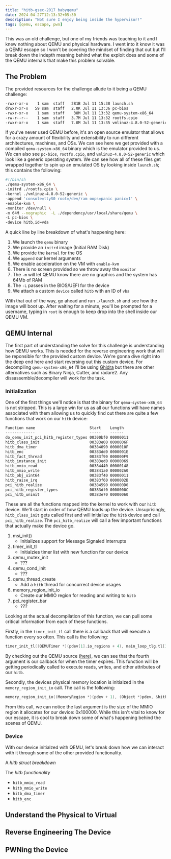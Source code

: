 ```yaml
---
title: "hitb-gsec-2017 babyqemu"
date: 2024-04-27T12:13:32+05:30
description: "Not sure I enjoy being inside the hypervisor!"
tags: [qemu, escape, pwn]
---
```


This was an old challenge, but one of my friends was teaching to it and I knew nothing about QEMU and physical hardware. I went into it know it was a QEMU escape so I won't be covering the mindset of finding that out but I'll break down the indepth meaning behind what the exploit does and some of the QEMU internals that make this problem solvable.

## The Problem

The provided resources for the challenge allude to it being a QEMU challenge:

```bash
-rwxr-xr-x    1 sam  staff   281B Jul 11 15:38 launch.sh
drwxr-xr-x   59 sam  staff   2.0K Jul 11 13:36 pc-bios
-rwxr-xr-x    1 sam  staff    38M Jul 11 13:32 qemu-system-x86_64
-rw-r--r--    1 sam  staff   3.7M Jul 11 13:32 rootfs.cpio
-rwxr-xr-x    1 sam  staff   7.0M Jul 11 13:35 vmlinuz-4.8.0-52-generic
```

If you've never used QEMU before, it's an open source emulator that allows for a crazy amount of flexibility and extensibility to run different architectures, machines, and OSs. We can see here we get provided with a compiled `qemu-system-x86_64` binary which is the emulator provided to us. We can also see `pc-bios`, `rootfs.cpio`, and `vmlinuz-4.8.0-52-generic` which look like a generic operating system. We can see how all of these files get wrapped together to spin up an emulated OS by looking inside `launch.sh`; this contains the following:

```bash
#!/bin/sh
./qemu-system-x86_64 \
-initrd ./rootfs.cpio \
-kernel ./vmlinuz-4.8.0-52-generic \
-append 'console=ttyS0 root=/dev/ram oops=panic panic=1' \
-enable-kvm \
-monitor /dev/null \
-m 64M --nographic  -L ./dependency/usr/local/share/qemu \
-L pc-bios \
-device hitb,id=vda
```

A quick line by line breakdown of what's happening here:

1. We launch the `qemu` binary
2. We provide an `initrd` image (Initial RAM Disk)
3. We provide the `kernel` for the OS
4. We `append` our kernel arguments
5. We enable acceleration on the VM with `enable-kvm`
6. There is no screen provided so we throw away the `monitor`
7. The `-m` will let QEMU know there are no graphics and the system has 64Mb of RAM
8. The `-L` passes in the BIOS/UEFI for the device
9. We attach a custom `device` called `hitb` with an ID of `vba`

With that out of the way, go ahead and run `./launch.sh` and see how the image will boot up. After waiting for a minute, you'll be prompted for a username, typing in `root` is enough to keep drop into the shell inside our QEMU VM.

## QEMU Internal

The first part of understanding the solve for this challenge is understanding how QEMU works. This is needed for the reverse engineering work that will be reponsible for the provided custom device. We're gonna dive right into the deep end here and start reversing out this custom device. For decompiling `qemu-system-x86_64` I'll be using [Ghidra](https://github.com/NationalSecurityAgency/ghidra) but there are other alternatives such as Binary Ninja, Cutter, and radare2. Any dissassemble/decompiler will work for the task.

### Initialization

One of the first things we'll notice is that the binary for `qemu-system-x86_64` is not stripped. This is a large win for us as all our functions will have names associated with them allowing us to quickly find out there are quite a few functions that work on our `hitb` device:

```txt
Function name                        Start    Length
-------------                        -----    ------
do_qemu_init_pci_hitb_register_types 00300bf0 00000011
hitb_class_init                      00383e00 0000006F
hitb_dma_timer                       00384090 0000010F
hitb_enc                             00383dd0 0000001E
hitb_fact_thread                     00383f90 000000F9
hitb_instance_init                   00383ed0 00000069
hitb_mmio_read                       00384440 00000148
hitb_mmio_write                      003841a0 000002A0
hitb_obj_uint64                      00383f40 00000011
hitb_raise_irq                       00383f60 0000002B
pci_hitb_realize                     00384590 000000D0
pci_hitb_register_types              00383df0 0000000C
pci_hitb_uninit                      00383e70 00000060
```

These are all the functions mapped into the kernel to work with our `hitb` device. We'll start in order of how QEMU loads up the device. Unsuprisingly, `hitb_class_init` gets called first and will initialize the `hitb` device and call `pci_hitb_realize`. The `pci_hitb_realize` will call a few important functions that actually make the device go.

1. msi_init()
   - Initializes support for Message Signaled Interrupts
2. timer_init_tl
   - Initialzies timer list with new function for our device
3. qemu_mutex_init
   - ???
4. qemu_cond_init
   - ???
5. qemu_thread_create
   - Add a `hitb` thread for concurrect device usages
6. memory_region_init_io
   - Create our MMIO region for reading and writing to `hitb`
7. pci_register_bar
   - ???
  
Looking at the actual decompilation of this function, we can pull some critical information from each of these functions.

Firstly, in the `timer_init_tl` call there is a callback that will execute a function every so often. This call is the following:

```c
timer_init_tl((QEMUTimer *)(pdev[1].io_regions + 4), main_loop_tlg.tl[1], 1000000, hitb_dma_timer, pdev);
```

By checking out the QEMU source ([here](https://github.com/coreos/qemu/blob/ed988a3274c8e08ce220419cb48ef81a16754ea4/include/qemu/timer.h#L414)), we can see that the fourth argument is our callback for when the timer expires. This function will be getting periodically called to execute reads, writes, and other attributes of our `hitb`.

Secondly, the devices physical memory location is initialzed in the `memory_region_init_io` call. The call is the following:

```c
memory_region_init_io((MemoryRegion *)(pdev + 1), (Object *)pdev, &hitb_mmio_ops, pdev, "hitb-mmio", 0x100000);
```

From this call, we can notice the last argument is the size of the MMIO region it allocates for our device: 0x100000. While this isn't vital to know for our escape, it is cool to break down some of what's happening behind the scenes of QEMU.

### Device

With our device initialzed with QEMU, let's break down how we can interact with it through some of the other provided functionality.

A *hitb struct breakdown*

The *hitb functionality*

- `hitb_mmio_read`
- `hitb_mmio_write`
- `hitb_dma_timer`
- `hitb_enc`

## Understand the Physical to Virtual

## Reverse Engineering The Device

## PWNing the Device
